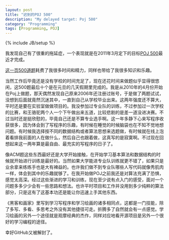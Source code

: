 ```yaml
---
layout: post
title: "迟到的POJ 500"
description: "My delayed target: Poj 500"
category: "Programming"
tags: [Programming, POJ]
---
```

{% include JB/setup %}

我发现自己有了很重的拖延症，一个表现就是在2011年3月定下的目标[POJ 500](http://cyukang.com/2011/03/27/fuckpaper.html)最近才完成。

[这一页500道题](http://poj.org/userstatus?user_id=chenyukang)耗费了我很多时间和精力，同样也带给了我很多知识和乐趣。


当然工作后毕竟还是没有学校的时间充足了，现在还花时间来做题似乎显得很悠闲，这500题最后十个是在元旦的几天假期里完成的。我是从2010年的4月份开始在Poj上做题，那天偶然发现自己原来2006年还注册过账号，于是做了两题试试，没想到后面就竟然沉迷其中，一直到自己从学校毕业出来。这两年强度还不算大，平时还是要在实验室做做项目的。我没参加过专业队的训练，不过参加过一次学校的比赛，和王骆驼两个人一个下午做出来五道，比较悲剧的是差一道没进决赛。不过当时还是挺欣慰的，毕竟自己还是不算专业选手啊。这一年多静下心来写程序收获很多，因为体会到了写程序的乐趣，有时候在睡觉的时候脑袋也在不知不觉地想问题。有时候我选择按不同的数据结构或者算法思想来选题做，有时候就在线上泡着看排我前面的人在做什么，然后自己也跟着做，这真写的是寂寞啊。不过现在回想起来这一两年算是最自由、最充实的写程序的日子了。

像ACM题这些东西最好还是大学开始接触，在开始学习基本算法和数据结构的时候就开始进行训练是最好的。当然如果大学能进专业队训练就更不错了，如果只是业余拿来练练手也是大有裨益的。也许我们做不到专业队哪些人写代码就像秀肌肉一样，体会到其中的乐趣就够了。在我开始做POJ之前我还是对算法充满了恐惧，感觉太高深。经过这些渐进的学习和训练，现在至少说有点入门的感受，面对一个问题多多少少会有一些思路和想法。也许平时项目和工作并没用到多少纯粹的算法部分，只是这有了这基本功还是能让你迅速上手其他东西。

《黑客和画家》里写到学习写程序和学习绘画的诸多相同点，这都是一门技能，除了多写、多看、多思考之外没有其他捷径可走。折腾多了自然就会有一点感觉。学习绘画的另外一个途径就是观摩经典的杰作，同样对应地看开源项目是另外一个很好的学习编程的途径。

幸好GitHub又被解封了。
